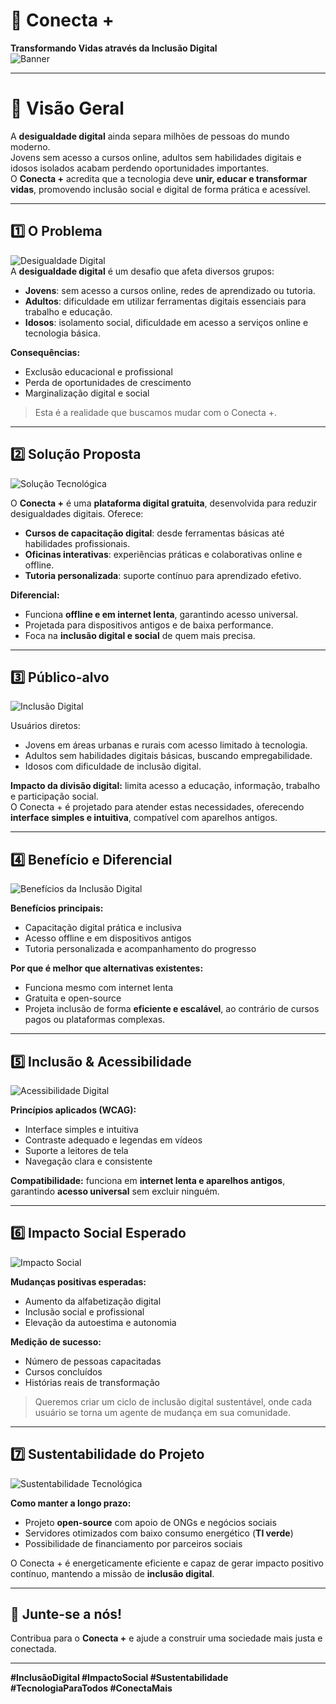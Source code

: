 # 🌟 Conecta +

**Transformando Vidas através da Inclusão Digital**  
![Banner](https://images.unsplash.com/photo-1581091870620-2918699c57d6?crop=entropy&cs=tinysrgb&fit=max&fm=jpg&ixid=MnwxfDB8MXxyYW5kb218MHx8dGVjaG5vbG9neXxlbnwwfHx8fDE2OTI5NzY1NzI&ixlib=rb-4.0.3&q=80&w=1080)

---

# 📌 Visão Geral
A **desigualdade digital** ainda separa milhões de pessoas do mundo moderno.  
Jovens sem acesso a cursos online, adultos sem habilidades digitais e idosos isolados acabam perdendo oportunidades importantes.  
O **Conecta +** acredita que a tecnologia deve **unir, educar e transformar vidas**, promovendo inclusão social e digital de forma prática e acessível.

---

## 1️⃣ O Problema
![Desigualdade Digital](https://images.unsplash.com/photo-1581093588401-59e3a8f746d5?crop=entropy&cs=tinysrgb&fit=max&fm=jpg&q=80&w=1080)  
A **desigualdade digital** é um desafio que afeta diversos grupos:  

- **Jovens**: sem acesso a cursos online, redes de aprendizado ou tutoria.  
- **Adultos**: dificuldade em utilizar ferramentas digitais essenciais para trabalho e educação.  
- **Idosos**: isolamento social, dificuldade em acesso a serviços online e tecnologia básica.  

**Consequências:**  
- Exclusão educacional e profissional  
- Perda de oportunidades de crescimento  
- Marginalização digital e social  

> Esta é a realidade que buscamos mudar com o Conecta +.

---

## 2️⃣ Solução Proposta
![Solução Tecnológica](https://images.unsplash.com/photo-1521791136064-7986c2920216?crop=entropy&cs=tinysrgb&fit=max&fm=jpg&q=80&w=1080)  

O **Conecta +** é uma **plataforma digital gratuita**, desenvolvida para reduzir desigualdades digitais. Oferece:  

- **Cursos de capacitação digital**: desde ferramentas básicas até habilidades profissionais.  
- **Oficinas interativas**: experiências práticas e colaborativas online e offline.  
- **Tutoria personalizada**: suporte contínuo para aprendizado efetivo.  

**Diferencial:**  
- Funciona **offline e em internet lenta**, garantindo acesso universal.  
- Projetada para dispositivos antigos e de baixa performance.  
- Foca na **inclusão digital e social** de quem mais precisa.

---

## 3️⃣ Público-alvo
![Inclusão Digital](https://images.unsplash.com/photo-1504384308090-c894fdcc538d?crop=entropy&cs=tinysrgb&fit=max&fm=jpg&q=80&w=1080)  

Usuários diretos:  

- Jovens em áreas urbanas e rurais com acesso limitado à tecnologia.  
- Adultos sem habilidades digitais básicas, buscando empregabilidade.  
- Idosos com dificuldade de inclusão digital.  

**Impacto da divisão digital:** limita acesso a educação, informação, trabalho e participação social.  
O Conecta + é projetado para atender estas necessidades, oferecendo **interface simples e intuitiva**, compatível com aparelhos antigos.

---

## 4️⃣ Benefício e Diferencial
![Benefícios da Inclusão Digital](https://images.unsplash.com/photo-1581091215360-7a5b69b48a9f?crop=entropy&cs=tinysrgb&fit=max&fm=jpg&q=80&w=1080)  

**Benefícios principais:**  
- Capacitação digital prática e inclusiva  
- Acesso offline e em dispositivos antigos  
- Tutoria personalizada e acompanhamento do progresso  

**Por que é melhor que alternativas existentes:**  
- Funciona mesmo com internet lenta  
- Gratuita e open-source  
- Projeta inclusão de forma **eficiente e escalável**, ao contrário de cursos pagos ou plataformas complexas.

---

## 5️⃣ Inclusão & Acessibilidade
![Acessibilidade Digital](https://images.unsplash.com/photo-1581091012184-5f26d7d0cfd7?crop=entropy&cs=tinysrgb&fit=max&fm=jpg&q=80&w=1080)  

**Princípios aplicados (WCAG):**  
- Interface simples e intuitiva  
- Contraste adequado e legendas em vídeos  
- Suporte a leitores de tela  
- Navegação clara e consistente  

**Compatibilidade:** funciona em **internet lenta e aparelhos antigos**, garantindo **acesso universal** sem excluir ninguém.

---

## 6️⃣ Impacto Social Esperado
![Impacto Social](https://images.unsplash.com/photo-1504384308090-c894fdcc538d?crop=entropy&cs=tinysrgb&fit=max&fm=jpg&q=80&w=1080)  

**Mudanças positivas esperadas:**  
- Aumento da alfabetização digital  
- Inclusão social e profissional  
- Elevação da autoestima e autonomia  

**Medição de sucesso:**  
- Número de pessoas capacitadas  
- Cursos concluídos  
- Histórias reais de transformação  

> Queremos criar um ciclo de inclusão digital sustentável, onde cada usuário se torna um agente de mudança em sua comunidade.

---

## 7️⃣ Sustentabilidade do Projeto
![Sustentabilidade Tecnológica](https://images.unsplash.com/photo-1503387762-592deb58ef4e?crop=entropy&cs=tinysrgb&fit=max&fm=jpg&q=80&w=1080)  

**Como manter a longo prazo:**  
- Projeto **open-source** com apoio de ONGs e negócios sociais  
- Servidores otimizados com baixo consumo energético (**TI verde**)  
- Possibilidade de financiamento por parceiros sociais  

O Conecta + é energeticamente eficiente e capaz de gerar impacto positivo contínuo, mantendo a missão de **inclusão digital**.

---

## 🤝 Junte-se a nós!
Contribua para o **Conecta +** e ajude a construir uma sociedade mais justa e conectada.

---

**#InclusãoDigital #ImpactoSocial #Sustentabilidade #TecnologiaParaTodos #ConectaMais**
